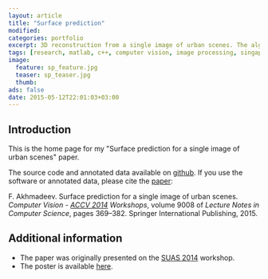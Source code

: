 ```yaml
---
layout: article
title: "Surface prediction"
modified:
categories: portfolio
excerpt: 3D reconstruction from a single image of urban scenes. The algorithm that I presented on SUAS 2014, ACCV workshop in Singapore.
tags: [research, matlab, c++, computer vision, image processing, singapore, paper, source code, conference, poster, accv, accv 2014, suas, suas 2014]
image:
  feature: sp_feature.jpg
  teaser: sp_teaser.jpg
  thumb:
ads: false
date: 2015-05-12T22:01:03+03:00
---
```


## Introduction
This is the home page for my "Surface prediction for a single image of urban scenes" paper.

The source code and annotated data available on [github](https://github.com/foat/surface-prediction/). If you use the software or annotated data, please cite the [paper]:

F. Akhmadeev. Surface prediction for a single image of urban scenes. *Computer Vision - [ACCV 2014] Workshops*, volume 9008 of *Lecture Notes in Computer Science*, pages 369–382. Springer International Publishing, 2015.

## Additional information
* The paper was originally presented on the [SUAS 2014] workshop.
* The poster is available [here](/content/surface-prediction/poster.pdf).

[SUAS 2014]: http://www.cvc.uab.es/adas/suas2014/
[ACCV 2014]: http://www.accv2014.org

[Geometric context]: http://web.engr.illinois.edu/~dhoiem/projects/context/
[Geometric reasoning]: http://www.cs.cmu.edu/~dclee/projects/scene.html
[segmentation]: http://cs.brown.edu/~pff/segment/
[VP detection]: http://www-etud.iro.umontreal.ca/~tardifj/

[Delage et al. dataset]: http://web.hec.ca/pages/erick.delage/indoor3drecon/index.htm
[York Urban database]: http://www.elderlab.yorku.ca/YorkUrbanDB/

[paper]: http://dx.doi.org/10.1007/978-3-319-16628-5_27
